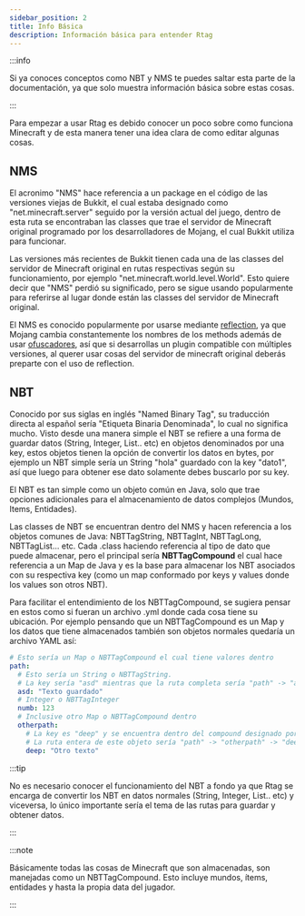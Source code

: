 ```yaml
---
sidebar_position: 2
title: Info Básica
description: Información básica para entender Rtag
---
```


:::info

Si ya conoces conceptos como NBT y NMS te puedes saltar esta parte de la documentación, ya que solo muestra información básica sobre estas cosas.

:::

Para empezar a usar Rtag es debido conocer un poco sobre como funciona Minecraft y de esta manera tener una idea clara de como editar algunas cosas.

## NMS

El acronimo "NMS" hace referencia a un package en el código de las versiones viejas de Bukkit, el cual estaba designado como "net.minecraft.server" seguido por la versión actual del juego, dentro de esta ruta se encontraban las classes que trae el servidor de Minecraft original programado por los desarrolladores de Mojang, el cual Bukkit utiliza para funcionar.

Las versiones más recientes de Bukkit tienen cada una de las classes del servidor de Minecraft original en rutas respectivas según su funcionamiento, por ejemplo "net.minecraft.world.level.World". Esto quiere decir que "NMS" perdió su significado, pero se sigue usando popularmente para referirse al lugar donde están las classes del servidor de Minecraft original.

El NMS es conocido popularmente por usarse mediante [reflection](https://www.oracle.com/technical-resources/articles/java/javareflection.html), ya que Mojang cambia constantemente los nombres de los methods además de usar [ofuscadores](https://www.javatpoint.com/java-obfuscator), así que si desarrollas un plugin compatible con múltiples versiones, al querer usar cosas del servidor de minecraft original deberás preparte con el uso de reflection.

## NBT

Conocido por sus siglas en inglés "Named Binary Tag", su traducción directa al español sería "Etiqueta Binaria Denominada", lo cual no significa mucho. Visto desde una manera simple el NBT se refiere a una forma de guardar datos (String, Integer, List.. etc) en objetos denominados por una key, estos objetos tienen la opción de convertir los datos en bytes, por ejemplo un NBT simple sería un String "hola" guardado con la key "dato1", así que luego para obtener ese dato solamente debes buscarlo por su key.

El NBT es tan simple como un objeto común en Java, solo que trae opciones adicionales para el almacenamiento de datos complejos (Mundos, Items, Entidades).

Las classes de NBT se encuentran dentro del NMS y hacen referencia a los objetos comunes de Java: NBTTagString, NBTTagInt, NBTTagLong, NBTTagList... etc. Cada .class haciendo referencia al tipo de dato que puede almacenar, pero el principal sería **NBTTagCompound** el cual hace referencia a un Map de Java y es la base para almacenar los NBT asociados con su respectiva key (como un map conformado por keys y values donde los values son otros NBT).

Para facilitar el entendimiento de los NBTTagCompound, se sugiera pensar en estos como si fueran un archivo .yml donde cada cosa tiene su ubicación. Por ejemplo pensando que un NBTTagCompound es un Map y los datos que tiene almacenados también son objetos normales quedaría un archivo YAML así:

```yaml
# Esto sería un Map o NBTTagCompound el cual tiene valores dentro
path:
  # Esto sería un String o NBTTagString.
  # La key sería "asd" mientras que la ruta completa sería "path" -> "asd"
  asd: "Texto guardado"
  # Integer o NBTTagInteger
  numb: 123
  # Inclusive otro Map o NBTTagCompound dentro
  otherpath:
  	# La key es "deep" y se encuentra dentro del compound designado por la key "other path"
  	# La ruta entera de este objeto sería "path" -> "otherpath" -> "deep"
  	deep: "Otro texto"
```

:::tip

No es necesario conocer el funcionamiento del NBT a fondo ya que Rtag se encarga de convertir los NBT en datos normales (String, Integer, List.. etc) y viceversa, lo único importante sería el tema de las rutas para guardar y obtener datos.

:::

:::note

Básicamente todas las cosas de Minecraft que son almacenadas, son manejadas como un NBTTagCompound. Esto incluye mundos, ítems, entidades y hasta la propia data del jugador.

:::
